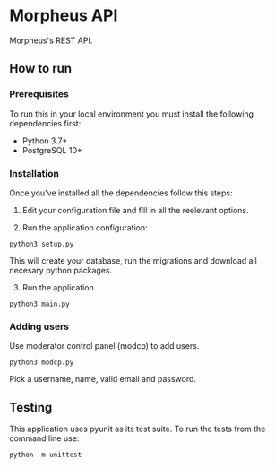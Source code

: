 # Morpheus API

Morpheus's REST API.

## How to run 

### Prerequisites

 To run this in your local environment you must install the following dependencies first:

 - Python 3.7+
 - PostgreSQL 10+
 
### Installation

 Once you've installed all the dependencies follow this steps:

 1) Edit your configuration file and fill in all the reelevant options.
 
 2) Run the application configuration:
   
  ```
  python3 setup.py 
  ```

 This will create your database, run the migrations and download all necesary python packages. 
  
 3) Run the application 

 ```
 python3 main.py
 ```
 
 ### Adding users
 
 Use moderator control panel (modcp) to add users. 
 
```
python3 modcp.py
```

Pick a username, name, valid email and password.
 
 ## Testing
 
 This application uses pyunit as its test suite.
 To run the tests from the command line use:
 
 ```python
 python -m unittest
 ```